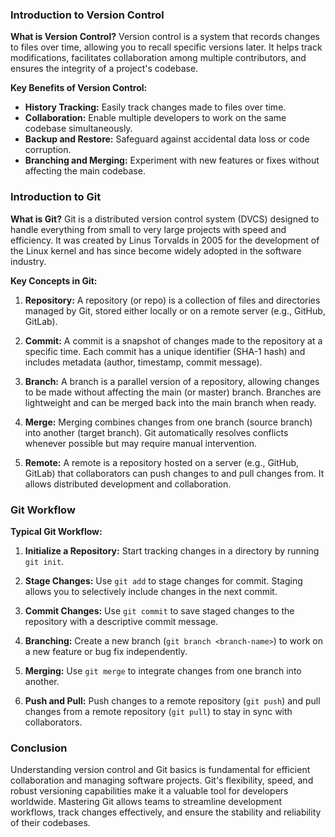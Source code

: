 ### Introduction to Version Control

**What is Version Control?**
Version control is a system that records changes to files over time, allowing you to recall specific versions later. It helps track modifications, facilitates collaboration among multiple contributors, and ensures the integrity of a project's codebase.

**Key Benefits of Version Control:**

- **History Tracking:** Easily track changes made to files over time.
- **Collaboration:** Enable multiple developers to work on the same codebase simultaneously.
- **Backup and Restore:** Safeguard against accidental data loss or code corruption.
- **Branching and Merging:** Experiment with new features or fixes without affecting the main codebase.

### Introduction to Git

**What is Git?**
Git is a distributed version control system (DVCS) designed to handle everything from small to very large projects with speed and efficiency. It was created by Linus Torvalds in 2005 for the development of the Linux kernel and has since become widely adopted in the software industry.

**Key Concepts in Git:**

1. **Repository:** A repository (or repo) is a collection of files and directories managed by Git, stored either locally or on a remote server (e.g., GitHub, GitLab).
2. **Commit:** A commit is a snapshot of changes made to the repository at a specific time. Each commit has a unique identifier (SHA-1 hash) and includes metadata (author, timestamp, commit message).

3. **Branch:** A branch is a parallel version of a repository, allowing changes to be made without affecting the main (or master) branch. Branches are lightweight and can be merged back into the main branch when ready.

4. **Merge:** Merging combines changes from one branch (source branch) into another (target branch). Git automatically resolves conflicts whenever possible but may require manual intervention.

5. **Remote:** A remote is a repository hosted on a server (e.g., GitHub, GitLab) that collaborators can push changes to and pull changes from. It allows distributed development and collaboration.

### Git Workflow

**Typical Git Workflow:**

1. **Initialize a Repository:** Start tracking changes in a directory by running `git init`.

2. **Stage Changes:** Use `git add` to stage changes for commit. Staging allows you to selectively include changes in the next commit.

3. **Commit Changes:** Use `git commit` to save staged changes to the repository with a descriptive commit message.

4. **Branching:** Create a new branch (`git branch <branch-name>`) to work on a new feature or bug fix independently.

5. **Merging:** Use `git merge` to integrate changes from one branch into another.

6. **Push and Pull:** Push changes to a remote repository (`git push`) and pull changes from a remote repository (`git pull`) to stay in sync with collaborators.

### Conclusion

Understanding version control and Git basics is fundamental for efficient collaboration and managing software projects. Git's flexibility, speed, and robust versioning capabilities make it a valuable tool for developers worldwide. Mastering Git allows teams to streamline development workflows, track changes effectively, and ensure the stability and reliability of their codebases.
